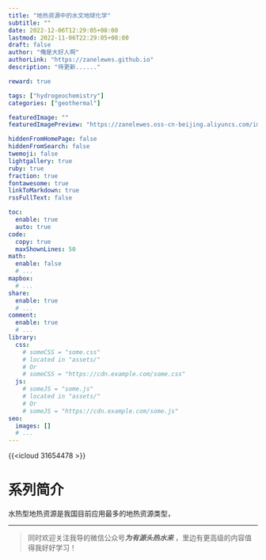 ```yaml
---
title: "地热资源中的水文地球化学"
subtitle: ""
date: 2022-12-06T12:29:05+08:00
lastmod: 2022-11-06T22:29:05+08:00
draft: false
author: "俺是大好人啊"
authorLink: "https://zanelewes.github.io"
description: "待更新......"

reward: true

tags: ["hydrogeochemistry"]
categories: ["geothermal"]

featuredImage: ""
featuredImagePreview: "https://zanelewes.oss-cn-beijing.aliyuncs.com/img/202211091452131.jpg"

hiddenFromHomePage: false
hiddenFromSearch: false
twemoji: false
lightgallery: true
ruby: true
fraction: true
fontawesome: true
linkToMarkdown: true
rssFullText: false

toc:
  enable: true
  auto: true
code:
  copy: true
  maxShownLines: 50
math:
  enable: false
  # ...
mapbox:
  # ...
share:
  enable: true
  # ...
comment:
  enable: true
  # ...
library:
  css:
    # someCSS = "some.css"
    # located in "assets/"
    # Or
    # someCSS = "https://cdn.example.com/some.css"
  js:
    # someJS = "some.js"
    # located in "assets/"
    # Or
    # someJS = "https://cdn.example.com/some.js"
seo:
  images: []
  # ...
---
```


<!--more-->

{{<icloud 31654478 >}}

# 系列简介

水热型地热资源是我国目前应用最多的地热资源类型，







-------------------------------------------

> 同时欢迎关注我导的微信公众号***为有源头热水来*** ，里边有更高级的内容值得我好好学习！
